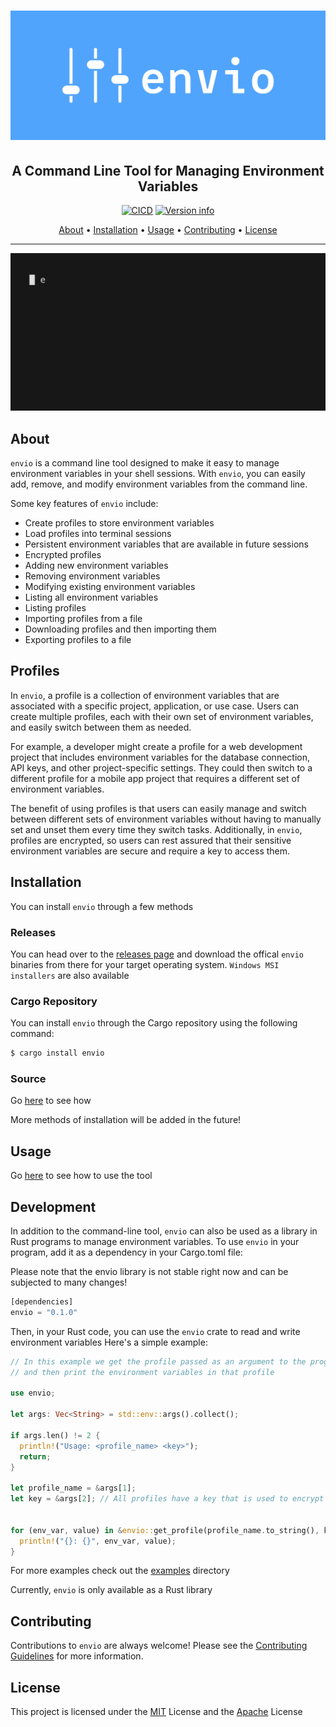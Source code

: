 <h1 align="center">
<img src="assets/logo/cover.png" alt="envio Logo" width="600">
</h1>

<div align="center">
<h2 align="center">A Command Line Tool for Managing Environment Variables</h2>

[![CICD](https://github.com/humblepenguinn/envio/actions/workflows/CICD.yml/badge.svg)](https://github.com/humblepenguinn/envio/workflows/CICD.yml)
[![Version info](https://img.shields.io/crates/v/envio.svg)](https://crates.io/crates/envio)
</div>

<p align="center">
  <a href="#about">About</a> •
  <a href="#installation">Installation</a> •
  <a href="#usage">Usage</a> •
  <a href="#contributing">Contributing</a> •
  <a href="#license">License</a>
</p>

---

<img alt="Demo" src="assets/demo.gif" width="600" />

## About

`envio` is a command line tool designed to make it easy to manage environment variables in your shell sessions. With `envio`, you can easily add, remove, and modify environment variables from the command line.


Some key features of `envio` include:
- Create profiles to store environment variables
- Load profiles into terminal sessions
- Persistent environment variables that are available in future sessions
- Encrypted profiles
- Adding new environment variables
- Removing environment variables
- Modifying existing environment variables
- Listing all environment variables
- Listing profiles
- Importing profiles from a file
- Downloading profiles and then importing them
- Exporting profiles to a file

## Profiles
In `envio`, a profile is a collection of environment variables that are associated with a specific project, application, or use case. Users can create multiple profiles, each with their own set of environment variables, and easily switch between them as needed.

For example, a developer might create a profile for a web development project that includes environment variables for the database connection, API keys, and other project-specific settings. They could then switch to a different profile for a mobile app project that requires a different set of environment variables.

The benefit of using profiles is that users can easily manage and switch between different sets of environment variables without having to manually set and unset them every time they switch tasks. Additionally, in `envio`, profiles are encrypted, so users can rest assured that their sensitive environment variables are secure and require a key to access them.

## Installation
You can install `envio` through a few methods

### Releases
You can head over to the [releases page]() and download the offical `envio` binaries from there for your target operating system. `Windows MSI installers` are also available

### Cargo Repository
You can install `envio` through the Cargo repository using the following command:

```sh
$ cargo install envio
```

### Source
Go [here](./docs/build_from_source.md) to see how


More methods of installation will be added in the future!

## Usage
Go [here](./docs/usage.md) to see how to use the tool

## Development
In addition to the command-line tool, `envio` can also be used as a library in Rust programs to manage environment variables. To use `envio` in your program, add it as a dependency in your Cargo.toml file:

Please note that the envio library is not stable right now and can be subjected to many changes!

```rust
[dependencies]
envio = "0.1.0"
```

Then, in your Rust code, you can use the `envio` crate to read and write environment variables
Here's a simple example:
```rust
// In this example we get the profile passed as an argument to the program
// and then print the environment variables in that profile

use envio;

let args: Vec<String> = std::env::args().collect();

if args.len() != 2 {
  println!("Usage: <profile_name> <key>");
  return;
}

let profile_name = &args[1];
let key = &args[2]; // All profiles have a key that is used to encrypt the environment variables, this ensures that the environment variables are secure


for (env_var, value) in &envio::get_profile(profile_name.to_string(), key.to_string()).unwrap().envs {
  println!("{}: {}", env_var, value);
}

```

For more examples check out the [examples](./examples/) directory

Currently, `envio` is only available as a Rust library

## Contributing
Contributions to `envio` are always welcome! Please see the [Contributing Guidelines](CONTRIBUTING.md) for more information.

## License
This project is licensed under the [MIT](LICENSE-MIT) License and the [Apache](LICENSE-APACHE) License
